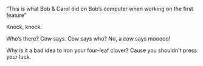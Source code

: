 “This is what Bob & Carol did on Bob’s computer when working on the first feature”

Knock, knock.

Who’s there?
Cow says.
Cow says who?
No, a cow says mooooo!

Why is it a bad idea to iron your four-leaf clover? Cause you shouldn't press your luck.